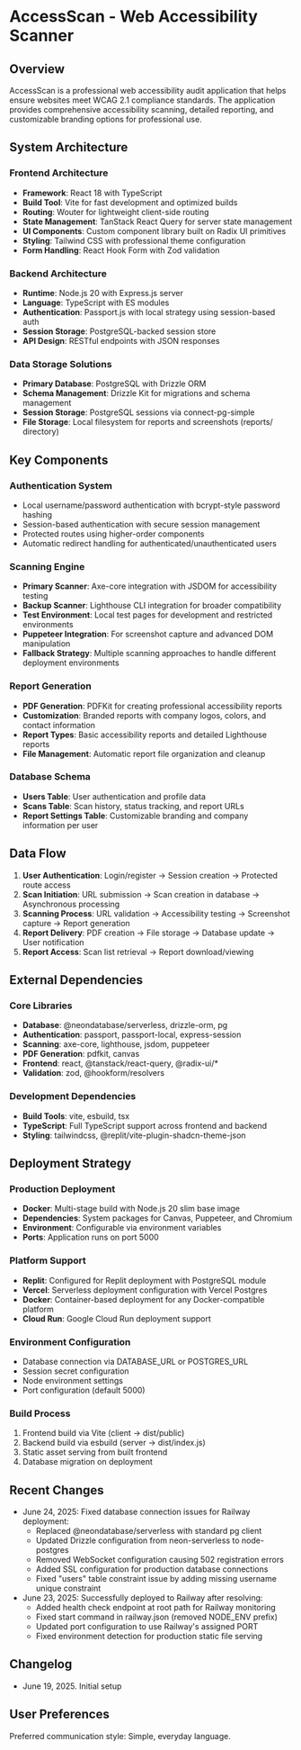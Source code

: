 # AccessScan - Web Accessibility Scanner

## Overview

AccessScan is a professional web accessibility audit application that helps ensure websites meet WCAG 2.1 compliance standards. The application provides comprehensive accessibility scanning, detailed reporting, and customizable branding options for professional use.

## System Architecture

### Frontend Architecture
- **Framework**: React 18 with TypeScript
- **Build Tool**: Vite for fast development and optimized builds
- **Routing**: Wouter for lightweight client-side routing
- **State Management**: TanStack React Query for server state management
- **UI Components**: Custom component library built on Radix UI primitives
- **Styling**: Tailwind CSS with professional theme configuration
- **Form Handling**: React Hook Form with Zod validation

### Backend Architecture
- **Runtime**: Node.js 20 with Express.js server
- **Language**: TypeScript with ES modules
- **Authentication**: Passport.js with local strategy using session-based auth
- **Session Storage**: PostgreSQL-backed session store
- **API Design**: RESTful endpoints with JSON responses

### Data Storage Solutions
- **Primary Database**: PostgreSQL with Drizzle ORM
- **Schema Management**: Drizzle Kit for migrations and schema management
- **Session Storage**: PostgreSQL sessions via connect-pg-simple
- **File Storage**: Local filesystem for reports and screenshots (reports/ directory)

## Key Components

### Authentication System
- Local username/password authentication with bcrypt-style password hashing
- Session-based authentication with secure session management
- Protected routes using higher-order components
- Automatic redirect handling for authenticated/unauthenticated users

### Scanning Engine
- **Primary Scanner**: Axe-core integration with JSDOM for accessibility testing
- **Backup Scanner**: Lighthouse CLI integration for broader compatibility
- **Test Environment**: Local test pages for development and restricted environments
- **Puppeteer Integration**: For screenshot capture and advanced DOM manipulation
- **Fallback Strategy**: Multiple scanning approaches to handle different deployment environments

### Report Generation
- **PDF Generation**: PDFKit for creating professional accessibility reports
- **Customization**: Branded reports with company logos, colors, and contact information
- **Report Types**: Basic accessibility reports and detailed Lighthouse reports
- **File Management**: Automatic report file organization and cleanup

### Database Schema
- **Users Table**: User authentication and profile data
- **Scans Table**: Scan history, status tracking, and report URLs
- **Report Settings Table**: Customizable branding and company information per user

## Data Flow

1. **User Authentication**: Login/register → Session creation → Protected route access
2. **Scan Initiation**: URL submission → Scan creation in database → Asynchronous processing
3. **Scanning Process**: URL validation → Accessibility testing → Screenshot capture → Report generation
4. **Report Delivery**: PDF creation → File storage → Database update → User notification
5. **Report Access**: Scan list retrieval → Report download/viewing

## External Dependencies

### Core Libraries
- **Database**: @neondatabase/serverless, drizzle-orm, pg
- **Authentication**: passport, passport-local, express-session
- **Scanning**: axe-core, lighthouse, jsdom, puppeteer
- **PDF Generation**: pdfkit, canvas
- **Frontend**: react, @tanstack/react-query, @radix-ui/*
- **Validation**: zod, @hookform/resolvers

### Development Dependencies
- **Build Tools**: vite, esbuild, tsx
- **TypeScript**: Full TypeScript support across frontend and backend
- **Styling**: tailwindcss, @replit/vite-plugin-shadcn-theme-json

## Deployment Strategy

### Production Deployment
- **Docker**: Multi-stage build with Node.js 20 slim base image
- **Dependencies**: System packages for Canvas, Puppeteer, and Chromium
- **Environment**: Configurable via environment variables
- **Ports**: Application runs on port 5000

### Platform Support
- **Replit**: Configured for Replit deployment with PostgreSQL module
- **Vercel**: Serverless deployment configuration with Vercel Postgres
- **Docker**: Container-based deployment for any Docker-compatible platform
- **Cloud Run**: Google Cloud Run deployment support

### Environment Configuration
- Database connection via DATABASE_URL or POSTGRES_URL
- Session secret configuration
- Node environment settings
- Port configuration (default 5000)

### Build Process
1. Frontend build via Vite (client → dist/public)
2. Backend build via esbuild (server → dist/index.js)
3. Static asset serving from built frontend
4. Database migration on deployment

## Recent Changes
- June 24, 2025: Fixed database connection issues for Railway deployment:
  - Replaced @neondatabase/serverless with standard pg client
  - Updated Drizzle configuration from neon-serverless to node-postgres
  - Removed WebSocket configuration causing 502 registration errors
  - Added SSL configuration for production database connections
  - Fixed "users" table constraint issue by adding missing username unique constraint
- June 23, 2025: Successfully deployed to Railway after resolving:
  - Added health check endpoint at root path for Railway monitoring
  - Fixed start command in railway.json (removed NODE_ENV prefix)
  - Updated port configuration to use Railway's assigned PORT
  - Fixed environment detection for production static file serving

## Changelog
- June 19, 2025. Initial setup

## User Preferences

Preferred communication style: Simple, everyday language.